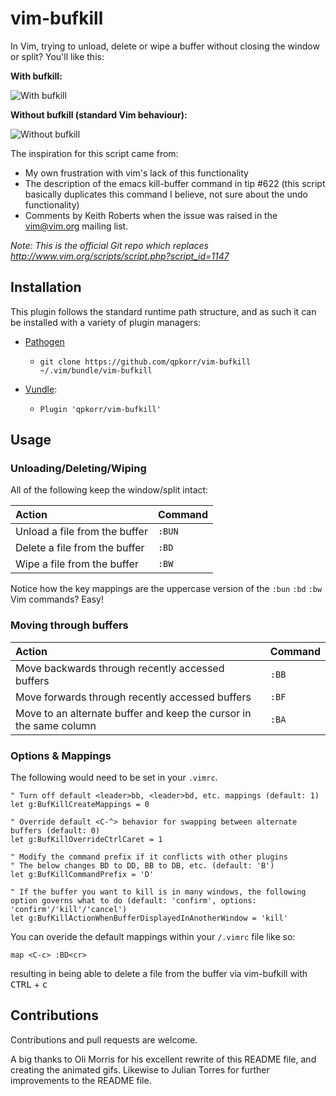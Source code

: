 # vim-bufkill

In Vim, trying to unload, delete or wipe a buffer without closing the window or split? You'll like this:

**With bufkill:**

![With bufkill](https://cloud.githubusercontent.com/assets/9512444/10005557/c1c41cc0-60af-11e5-85cc-39503efc7cad.gif)

**Without bufkill (standard Vim behaviour):**

![Without bufkill](https://cloud.githubusercontent.com/assets/9512444/10005696/9fb99f3c-60b0-11e5-9f97-793de9956959.gif)

The inspiration for this script came from:
 * My own frustration with vim's lack of this functionality
 * The description of the emacs kill-buffer command in tip #622 (this script basically duplicates this command I believe, not sure about the undo functionality)
 * Comments by Keith Roberts when the issue was raised in the vim@vim.org mailing list.

*Note: This is the official Git repo which replaces http://www.vim.org/scripts/script.php?script_id=1147*

## Installation

This plugin follows the standard runtime path structure, and as such it can be installed with a variety of plugin managers:

  * [Pathogen][1]
    * `git clone https://github.com/qpkorr/vim-bufkill ~/.vim/bundle/vim-bufkill`

  * [Vundle][2]:
    * `Plugin 'qpkorr/vim-bufkill'`

## Usage

### Unloading/Deleting/Wiping

All of the following keep the window/split intact:

|Action|Command|
|:-----|:------|
|Unload a file from the buffer|`:BUN`|
|Delete a file from the buffer|`:BD`|
|Wipe a file from the buffer|`:BW`|

Notice how the key mappings are the uppercase version of the `:bun` `:bd` `:bw` Vim commands? Easy!

### Moving through buffers

|Action|Command|
|:-----|:------|
|Move backwards through recently accessed buffers|`:BB`|
|Move forwards through recently accessed buffers|`:BF`|
|Move to an alternate buffer and keep the cursor in the same column|`:BA`|

### Options & Mappings

The following would need to be set in your `.vimrc`.

```viml
" Turn off default <leader>bb, <leader>bd, etc. mappings (default: 1)
let g:BufKillCreateMappings = 0

" Override default <C-^> behavior for swapping between alternate buffers (default: 0)
let g:BufKillOverrideCtrlCaret = 1

" Modify the command prefix if it conflicts with other plugins
" The below changes BD to DD, BB to DB, etc. (default: 'B')
let g:BufKillCommandPrefix = 'D'

" If the buffer you want to kill is in many windows, the following option governs what to do (default: 'confirm', options: 'confirm'/'kill'/'cancel')
let g:BufKillActionWhenBufferDisplayedInAnotherWindow = 'kill'
```

You can overide the default mappings within your `/.vimrc` file like so:

```viml
map <C-c> :BD<cr>
```

resulting in being able to delete a file from the buffer via vim-bufkill with <kbd>CTRL</kbd> + <kbd>c</kbd>

## Contributions

Contributions and pull requests are welcome.

A big thanks to Oli Morris for his excellent rewrite of this README file, and creating the animated gifs.
Likewise to Julian Torres for further improvements to the README file.

[1]: https://github.com/tpope/vim-pathogen
[2]: https://github.com/gmarik/vundle
